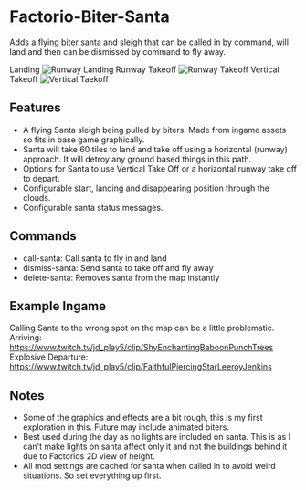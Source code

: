 # Factorio-Biter-Santa
Adds a flying biter santa and sleigh that can be called in by command, will land and then can be dismissed by command to fly away.

Landing
![Runway Landing](https://media.giphy.com/media/1wnG8v2fBMCwBFBw7r/giphy.gif)
Runway Takeoff
![Runway Takeoff](https://media.giphy.com/media/1lBjzcFdfvsZBV9VTP/giphy.gif)
Vertical Takeoff
![Vertical Taekoff](https://media.giphy.com/media/edP0YOKFz4bCQJa8Zy/giphy.gif)

Features
-------

- A flying Santa sleigh being pulled by biters. Made from ingame assets so fits in base game graphically.
- Santa will take 60 tiles to land and take off using a horizontal (runway) approach. It will detroy any ground based things in this path.
- Options for Santa to use Vertical Take Off or a horizontal runway take off to depart.
- Configurable start, landing and disappearing position through the clouds.
- Configurable santa status messages.

Commands
-------

- call-santa: Call santa to fly in and land
- dismiss-santa: Send santa to take off and fly away
- delete-santa: Removes santa from the map instantly


Example Ingame
----------
Calling Santa to the wrong spot on the map can be a little problematic.
Arriving: https://www.twitch.tv/jd_play5/clip/ShyEnchantingBaboonPunchTrees
Explosive Departure: https://www.twitch.tv/jd_play5/clip/FaithfulPiercingStarLeeroyJenkins

Notes
-----

- Some of the graphics and effects are a bit rough, this is my first exploration in this. Future may include animated biters.
- Best used during the day as no lights are included on santa. This is as I can't make lights on santa affect only it and not the buildings behind it due to Factorios 2D view of height.
- All mod settings are cached for santa when called in to avoid weird situations. So set everything up first.